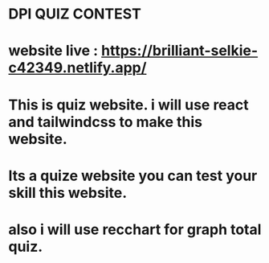 # DPI QUIZ CONTEST
# website live : https://brilliant-selkie-c42349.netlify.app/

# This is quiz website. i will use react and tailwindcss to make this website.
# Its a quize website you can test your skill this website.
# also i will use recchart for graph total quiz.

